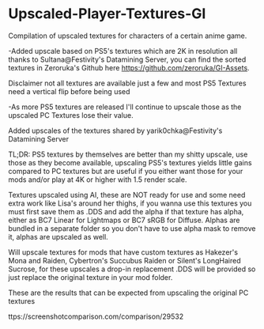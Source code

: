 # Upscaled-Player-Textures-GI
Compilation of upscaled textures for characters of a certain anime game.

-Added upscale based on PS5's textures which are 2K in resolution all thanks to Sultana@Festivity's Datamining Server, you can find the sorted textures in Zeroruka's Github here https://github.com/zeroruka/GI-Assets.

Disclaimer not all textures are available just a few and most PS5 Textures need a vertical flip before being used

-As more PS5 textures are released I'll continue to upscale those as the upscaled PC Textures lose their value.

Added upscales of the textures shared by yarik0chka@Festivity's Datamining Server

TL;DR: PS5 textures by themselves are better than my shitty upscale, use those as they become available, upscaling PS5's textures yields little gains compared to PC textures but are useful if you either want those for your mods and/or play at 4K or higher with 1.5 render scale.

Textures upscaled using AI, these are NOT ready for use and some need extra work like Lisa's around her thighs, if you wanna use this textures you must first save them as .DDS and add the alpha if that texture has alpha, either as BC7 Linear for Lightmaps or BC7 sRGB for Diffuse.
Alphas are bundled in a separate folder so you don't have to use alpha mask to remove it, alphas are upscaled as well.

Will upscale textures for mods that have custom textures as Hakezer's Mona and Raiden, Cybertron's Succubus Raiden or Silent's LongHaired Sucrose, for these upscales a drop-in replacement .DDS will be provided so just replace the original texture in your mod folder.

These are the results that can be expected from upscaling the original PC textures

ttps://screenshotcomparison.com/comparison/29532

